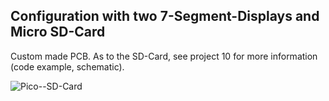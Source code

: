 ## Configuration with two 7-Segment-Displays and Micro SD-Card

Custom made PCB. As to the SD-Card, see project 10 for more information (code example, schematic).

![Pico--SD-Card](https://github.com/Florian-Wilhelm/Raspberry-Pi/assets/77980708/10ef905c-a06a-4749-8ee7-7e512b166b9d)
